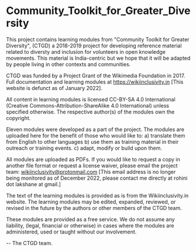 # Community_Toolkit_for_Greater_Diversity
This project contains learning modules from "Community Toolkit for Greater Diversity", (CTGD) a 2018-2019 project for developing reference material related to diversty and inclusion for volunteers in open knowledge movements. This material is India-centric but we hope that it will be adapted by people living in other contexts and communities.

CTGD was funded by a Project Grant of the Wikimedia Foundation in 2017. Full documentation and learning modules at https://wikiinclusivity.in [This website is defunct as of January 2022].

All content in learning modules is licensed CC-BY-SA 4.0 International (Creative Commons-Attribution-ShareAlike 4.0 International) unless specified otherwise. The respective author(s) of the modules own the copyright. 

Eleven modules were developed as a part of the project. The modules are uploaded here for the benefit of those who would like to: 
a) translate them from English to other languages
b) use them as training material in their outreach or training events.
c) adapt, modify or build upon them. 

All modules are uploaded as PDFs. If you would like to request a copy in another file format or request a license waiver, please email the project team: wikiinclusivity@protonmail.com [This email address is no longer being monitored as of December 2022, please contact me directly at rohini dot lakshane at gmail.]

The text of the learning modules is provided as is from the Wikiinclusivity.in website. The learning modules may be edited, expanded, reviewed, or revised in the future by the authors or other members of the CTGD team.

These modules are provided as a free service. We do not assume any liability, (legal, financial or otherwise) in cases where the modules are administered, used or taught without our involvement.

-- The CTGD team.

